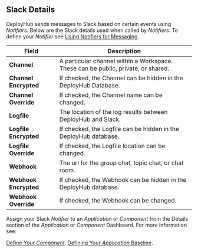## Slack Details

DeployHub sends messages to Slack based on certain events using _Notifiers_. Below are the Slack details used when called by _Notifiers_.  To define your _Notifier_ see [Using Notifiers for Messaging](/userguide/customizations/2-define-notifiers/).  

| Field                 | Description                                                                       |
|-----------------------|-----------------------------------------------------------------------------------|
| **Channel**           | A particular channel within a Workspace. These can be public, private, or shared. |
| **Channel Encrypted** | If checked, the Channel can be hidden in the DeployHub Database.                  |
| **Channel Override**  | If checked, the Channel name can be changed.                                      |
| **Logfile**           | The location of the log results between DeployHub and Slack.                      |
| **Logfile Encrypted** | If checked, the Logfile can be hidden in the DeployHub database.                  |
| **Logfile Override**  | If checked, the Logfile location can be changed.                                  |
| **Webhook**           | The url for the group chat, topic chat, or chat room.                             |
| **Webhook Encrypted** | If checked, the Webhook can be hidden in the DeployHub database.                  |
| **Webhook Override**  | If checked, the Webhook can be changed.                                           |

Assign your Slack _Notifier_ to an _Application_ or _Component_ from the Details section of the _Application_ or _Component_ Dashboard. For more information see:

[Define Your _Component_](/userguide/publishing-components/2-define-components/).
[Defining Your _Application_ Baseline](/userguide/packaging-applications/2-defining-applications/).

